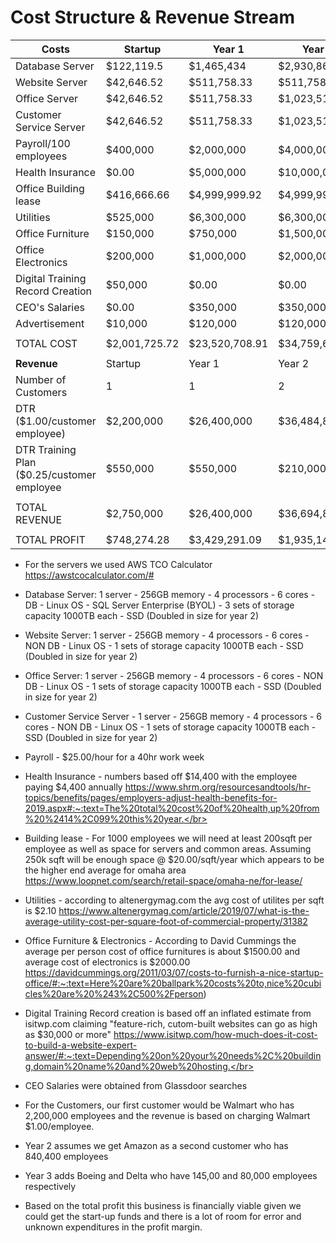 # Cost Structure & Revenue Stream


| Costs | Startup | Year 1 | Year 2 | Year 3 |
|---|---|---|---|---|
| Database Server | $122,119.5 | $1,465,434 | $2,930,868 | $2,930,868 |
| Website Server | $42,646.52 | $511,758.33 | $511,758.33 | $511,758.33 |
| Office Server | $42,646.52 | $511,758.33 | $1,023,516.66 | $1,023,516.66 |
| Customer Service Server | $42,646.52 | $511,758.33 | $1,023,516.66 | $1,023,516.66 |
| Payroll/100 employees | $400,000 | $2,000,000 | $4,000,000 | $4,000,000 |
| Health Insurance | $0.00 | $5,000,000 | $10,000,000 | $10,000,000 |
| Office Building lease | $416,666.66 | $4,999,999.92 | $4,999,999.92 | $4,999,999.92 |
| Utilities | $525,000 | $6,300,000 | $6,300,000 | $6,300,000 |
| Office Furniture | $150,000 | $750,000 | $1,500,000 | $0.00 |
| Office Electronics | $200,000 | $1,000,000 | $2,000,000 | $0.00 |
| Digital Training Record Creation | $50,000  |$0.00 | $0.00 | $0.00 |
| CEO's Salaries | $0.00 | $350,000 | $350,000 | $350,000 |
| Advertisement | $10,000 | $120,000 | $120,000 | $120,000 |
| | | | | |
| TOTAL COST | $2,001,725.72 | $23,520,708.91 | $34,759,659.57 | $31,259,659.57 |
| | | | | |
| **Revenue** |Startup | Year 1 | Year 2 | Year 3 |
| Number of Customers | 1 | 1 | 2 | 4 |
| DTR ($1.00/customer employee) | $2,200,000 | $26,400,000 | $36,484,800 | $39,184,800 |
| DTR Training Plan ($0.25/customer employee | $550,000 | $550,000 | $210,000 | $56,250 |
| | | | | |
| TOTAL REVENUE | $2,750,000 | $26,400,000 | $36,694,800 | $39,241,050 |
| | | | | |
| TOTAL PROFIT | $748,274.28 | $3,429,291.09 | $1,935,140.43 | $7,981,390.43 |

- For the servers we used AWS TCO Calculator https://awstcocalculator.com/#</br>
- Database Server: 1 server - 256GB memory - 4 processors - 6 cores - DB - Linux OS - SQL Server Enterprise (BYOL) - 3 sets of storage capacity 1000TB each - SSD (Doubled in size for year 2)</br>
- Website Server: 1 server - 256GB memory - 4 processors - 6 cores - NON DB - Linux OS - 1 sets of storage capacity 1000TB each - SSD (Doubled in size for year 2)</br>
- Office Server: 1 server - 256GB memory - 4 processors - 6 cores - NON DB - Linux OS - 1 sets of storage capacity 1000TB each - SSD (Doubled in size for year 2)</br>
- Customer Service Server - 1 server - 256GB memory - 4 processors - 6 cores - NON DB - Linux OS - 1 sets of storage capacity 1000TB each - SSD (Doubled in size for year 2)</br>
- Payroll - $25.00/hour for a 40hr work week</br>
- Health Insurance - numbers based off $14,400 with the employee paying $4,400 annually https://www.shrm.org/resourcesandtools/hr-topics/benefits/pages/employers-adjust-health-benefits-for-2019.aspx#:~:text=The%20total%20cost%20of%20health,up%20from%20%2414%2C099%20this%20year.</br>
- Building lease - For 1000 employees we will need at least 200sqft per employee as well as space for servers and common areas. Assuming 250k sqft will be enough space @ $20.00/sqft/year which appears to be the higher end average for omaha area https://www.loopnet.com/search/retail-space/omaha-ne/for-lease/</br>
- Utilities - according to altenergymag.com the avg cost of utilites per sqft is $2.10 https://www.altenergymag.com/article/2019/07/what-is-the-average-utility-cost-per-square-foot-of-commercial-property/31382</br>
- Office Furniture & Electronics - According to David Cummings the average per person cost of office furnitures is about $1500.00 and average cost of electronics is $2000.00 https://davidcummings.org/2011/03/07/costs-to-furnish-a-nice-startup-office/#:~:text=Here%20are%20ballpark%20costs%20to,nice%20cubicles%20are%20%243%2C500%2Fperson)</br>
- Digital Training Record creation is based off an inflated estimate from isitwp.com claiming "feature-rich, cutom-built websites can go as high as $30,000 or more" https://www.isitwp.com/how-much-does-it-cost-to-build-a-website-expert-answer/#:~:text=Depending%20on%20your%20needs%2C%20building,domain%20name%20and%20web%20hosting.</br>
- CEO Salaries were obtained from Glassdoor searches</br>

- For the Customers, our first customer would be Walmart who has 2,200,000 employees and the revenue is based on charging Walmart $1.00/employee.</br> 
- Year 2 assumes we get Amazon as a second customer who has 840,400 employees</br>
- Year 3 adds Boeing and Delta who have 145,00 and 80,000 employees respectively</br>

- Based on the total profit this business is financially viable given we could get the start-up funds and there is a lot of room for error and unknown expenditures in the profit margin.

